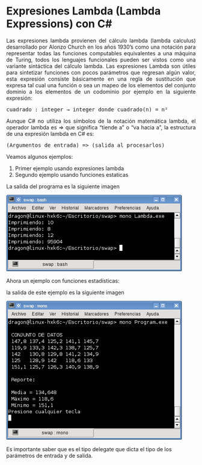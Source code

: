 # Expresiones Lambda (Lambda Expressions) con C#
<p align="justify">
Las expresiones lambda provienen del cálculo lambda (lambda calculus) desarrollado por Alonzo Church en los años 1930’s como una notación para representar todas las funciones computables equivalentes a una máquina de Turing, todos los lenguajes funcionales pueden ser vistos como una variante sintáctica del cálculo lambda.
Las expresiones Lambda son útiles para sintetizar funciones con pocos parámetros que regresan algún valor, esta expresión consiste básicamente en una regla de sustitución que expresa tal cual una función o sea un mapeo de los elementos del conjunto dominio a los elementos de un codominio por ejemplo en la siguiente expresión:
</p>
<pre>
cuadrado : integer → integer donde cuadrado(n) = n²
</pre>
<p align="justify">
Aunque C# no utiliza los símbolos de la notación matemática lambda, el operador lambda es => que significa “tiende a” o “va hacia a”, la estructura de una expresión lambda en C# es:
</p>
<pre>
(Argumentos de entrada) => (salida al procesarlos)
</pre>
<p>
Veamos algunos ejemplos:
<ol>
<li>Primer ejemplo usando expresiones lambda</li>
<li>Segundo ejemplo usando funciones estaticas</li>
</ol>
</p>
<p>
La salida del programa es la siguiente imagen
</p>
<img src="images/lambda1.png">
<p>
Ahora un ejemplo con funciones estadísticas:
</p>
<p>
la salida de este ejemplo es la siguiente imagen
</p>
<img src="images/lambda2.png">
<p>
Es importante saber que es el tipo delegate que dicta el tipo de los parámetros de entrada y de salida.
</p>
